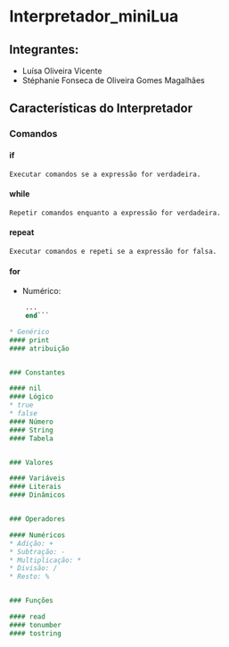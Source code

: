 # Interpretador_miniLua

## Integrantes:

* Luísa Oliveira Vicente
* Stéphanie Fonseca de Oliveira Gomes Magalhães

## Características do Interpretador

### Comandos

#### if
    Executar comandos se a expressão for verdadeira.
#### while
    Repetir comandos enquanto a expressão for verdadeira.
#### repeat
    Executar comandos e repeti se a expressão for falsa.
#### for
* Numérico: 
```for var1, var2 in expr do
    ...
    end```

* Genérico
#### print
#### atribuição


### Constantes

#### nil
#### Lógico
* true
* false
#### Número
#### String
#### Tabela


### Valores

#### Variáveis
#### Literais
#### Dinâmicos


### Operadores

#### Numéricos
* Adição: +
* Subtração: -
* Multiplicação: *
* Divisão: /
* Resto: %


### Funções

#### read
#### tonumber
#### tostring
